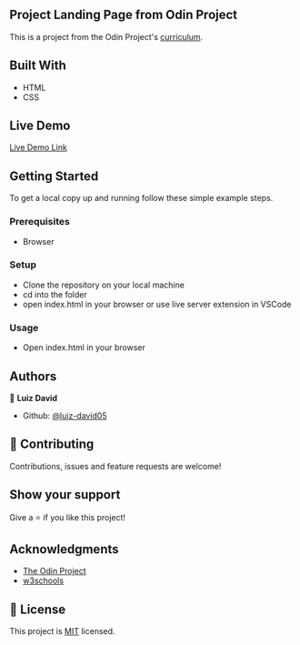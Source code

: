 ## Project Landing Page from Odin Project

This is a project from the Odin Project's [curriculum](https://www.theodinproject.com/lessons/foundations-landing-page).

## Built With

- HTML
- CSS

## Live Demo

[Live Demo Link](https://luiz-david05.github.io/project-landing-page/)

## Getting Started

To get a local copy up and running follow these simple example steps.

### Prerequisites

- Browser

### Setup

- Clone the repository on your local machine
- cd into the folder
- open index.html in your browser or use live server extension in VSCode

### Usage

- Open index.html in your browser

## Authors

👤 **Luiz David**

- Github: [@luiz-david05](https://github.com/luiz-david05)

## 🤝 Contributing

Contributions, issues and feature requests are welcome!

## Show your support

Give a ⭐️ if you like this project!

## Acknowledgments

- [The Odin Project](https://www.theodinproject.com/)
- [w3schools](https://www.w3schools.com/)

## 📝 License

This project is [MIT](lic.url) licensed.